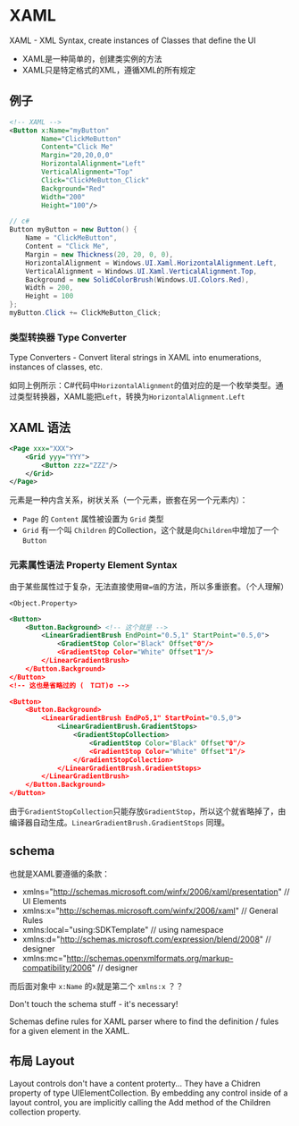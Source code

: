 # XAML

XAML - XML Syntax, create instances of Classes that define the UI

- XAML是一种简单的，创建类实例的方法
- XAML只是特定格式的XML，遵循XML的所有规定

## 例子

```xml
<!-- XAML -->
<Button x:Name="myButton"
        Name="ClickMeButton"
        Content="Click Me"
        Margin="20,20,0,0"
        HorizontalAlignment="Left"
        VerticalAlignment="Top"
        Click="ClickMeButton_Click"
        Background="Red"
        Width="200"
        Height="100"/>
```

```c#
// c#
Button myButton = new Button() {
    Name = "ClickMeButton",
    Content = "Click Me",
    Margin = new Thickness(20, 20, 0, 0),
    HorizontalAlignment = Windows.UI.Xaml.HorizontalAlignment.Left,
    VerticalAlignment = Windows.UI.Xaml.VerticalAlignment.Top,
    Background = new SolidColorBrush(Windows.UI.Colors.Red),
    Width = 200,
    Height = 100
};
myButton.Click += ClickMeButton_Click;
```

### 类型转换器 Type Converter

Type Converters - Convert literal strings in XAML into enumerations, instances of classes, etc.

如同上例所示：C#代码中`HorizontalAlignment`的值对应的是一个枚举类型。通过类型转换器，XAML能把`Left`，转换为`HorizontalAlignment.Left`

## XAML 语法

```xml
<Page xxx="XXX">
    <Grid yyy="YYY">
        <Button zzz="ZZZ"/>
    </Grid>
</Page>
```

元素是一种内含关系，树状关系（一个元素，嵌套在另一个元素内）：

- `Page` 的 `Content` 属性被设置为 `Grid` 类型
- `Grid` 有一个叫 `Children` 的Collection，这个就是向`Children`中增加了一个`Button`

### 元素属性语法 Property Element Syntax

由于某些属性过于复杂，无法直接使用`键=值`的方法，所以多重嵌套。（个人理解）

`<Object.Property>`

```xml
<Button>
    <Button.Background> <!-- 这个就是 -->
        <LinearGradientBrush EndPoint="0.5,1" StartPoint="0.5,0">
            <GradientStop Color="Black" Offset"0"/>
            <GradientStop Color="White" Offset"1"/>
        </LinearGradientBrush>
    </Button.Background>
</Button>
<!-- 这也是省略过的 (　TロT)σ -->

<Button>
    <Button.Background>
        <LinearGradientBrush EndPo5,1" StartPoint="0.5,0">
            <LinearGradientBrush.GradientStops>
                <GradientStopCollection>
                    <GradientStop Color="Black" Offset"0"/>
                    <GradientStop Color="White" Offset"1"/>
                </GradientStopCollection>
            </LinearGradientBrush.GradientStops>
        </LinearGradientBrush>
    </Button.Background>
</Button>
```

由于`GradientStopCollection`只能存放`GradientStop`，所以这个就省略掉了，由编译器自动生成。`LinearGradientBrush.GradientStops` 同理。

## schema

也就是XAML要遵循的条款：

- xmlns="http://schemas.microsoft.com/winfx/2006/xaml/presentation"      // UI Elements
- xmlns:x="http://schemas.microsoft.com/winfx/2006/xaml"                 // General Rules
- xmlns:local="using:SDKTemplate"                                        // using namespace
- xmlns:d="http://schemas.microsoft.com/expression/blend/2008"           // designer
- xmlns:mc="http://schemas.openxmlformats.org/markup-compatibility/2006" // designer

而后面对象中 `x:Name` 的`x`就是第二个 `xmlns:x` ？？

Don't touch the schema stuff - it's necessary!

Schemas define rules for XAML parser where to find the definition / fules for a given element in the XAML.

## 布局 Layout

Layout controls don't have a content proterty... They have a Chidren property of type UIElementCollection. By embedding any control inside of a layout control, you are implicitly calling the Add method of the Children collection property.